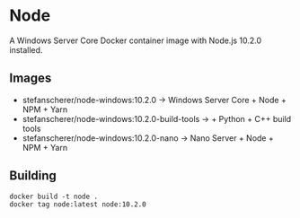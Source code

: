 # Node

A Windows Server Core Docker container image with Node.js 10.2.0 installed.

## Images

- stefanscherer/node-windows:10.2.0 -> Windows Server Core + Node + NPM + Yarn
- stefanscherer/node-windows:10.2.0-build-tools -> + Python + C++ build tools
- stefanscherer/node-windows:10.2.0-nano -> Nano Server + Node + NPM + Yarn

## Building

```
docker build -t node .
docker tag node:latest node:10.2.0
```
